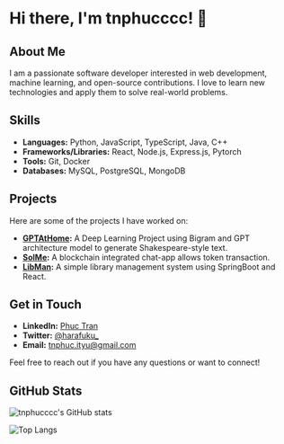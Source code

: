 # Hi there, I'm tnphucccc! 👋

## About Me

I am a passionate software developer interested in web development, machine learning, and open-source contributions. I love to learn new technologies and apply them to solve real-world problems.

## Skills

- **Languages:** Python, JavaScript, TypeScript, Java, C++
- **Frameworks/Libraries:** React, Node.js, Express.js, Pytorch
- **Tools:** Git, Docker
- **Databases:** MySQL, PostgreSQL, MongoDB

## Projects

Here are some of the projects I have worked on:

- **[GPTAtHome](https://github.com/tnphucccc/GPTAtHome):** A Deep Learning Project using Bigram and GPT architecture model to generate Shakespeare-style text.
- **[SolMe](https://github.com/tnphucccc/SolMe):** A blockchain integrated chat-app allows token transaction.
- **[LibMan](https://github.com/tnphucccc/LibMan):** A simple library management system using SpringBoot and React.

## Get in Touch

- **LinkedIn:** [Phuc Tran](https://www.linkedin.com/in/phuc-tran-hcmiu/)
- **Twitter:** [@harafuku_](https://twitter.com/harafuku_)
- **Email:** tnphuc.ityu@gmail.com

Feel free to reach out if you have any questions or want to connect!

## GitHub Stats

![tnphucccc's GitHub stats](https://github-readme-stats.vercel.app/api?username=tnphucccc&show_icons=true&theme=ayu-mirage)

![Top Langs](https://github-readme-stats.vercel.app/api/top-langs/?username=tnphucccc&size_weight=0.5&count_weight=0.5&layout=compact&theme=ayu-mirage)


<!--
**tnphucccc/tnphucccc** is a ✨ _special_ ✨ repository because its `README.md` (this file) appears on your GitHub profile.

Here are some ideas to get you started:

- 🔭 I’m currently working on ...
- 🌱 I’m currently learning ...
- 👯 I’m looking to collaborate on ...
- 🤔 I’m looking for help with ...
- 💬 Ask me about ...
- 📫 How to reach me: ...
- 😄 Pronouns: ...
- ⚡ Fun fact: ...
-->
